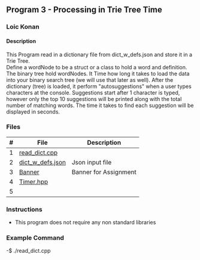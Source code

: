 ## Program 3 - Processing in Trie Tree Time

### Loic Konan

#### Description

This Program read in a dictionary file from dict_w_defs.json and store it in a Trie Tree.\
Define a wordNode to be a struct or a class to hold a word and definition.\
The binary tree hold wordNodes. It Time how long it takes to load the data \
into your binary search tree (we will use that later as well).
After the dictionary (tree) is loaded, it perform "autosuggestions" when a user types characters
at the console. Suggestions start after 1 character is typed, however only the top 10 suggestions will be printed along with the total number of matching words.
The time it takes to find each suggestion will be displayed in seconds.

### Files

|  #  | File                                 | Description           |
| :-: | ------------------------------------ | --------------------- |
|  1  | [read_dict.cpp](read_dict.cpp)       |                       |
|  2  | [dict_w_defs.json](dict_w_defs.json) | Json input file       |
|  3  | [Banner](Banner)                     | Banner for Assignment |
|  4  | [Timer.hpp](Timer.hpp)               |                       |
|  5  | []()                                 |                       |

### Instructions

- This program does not require any non standard libraries

### Example Command

-$ ./read_dict.cpp
